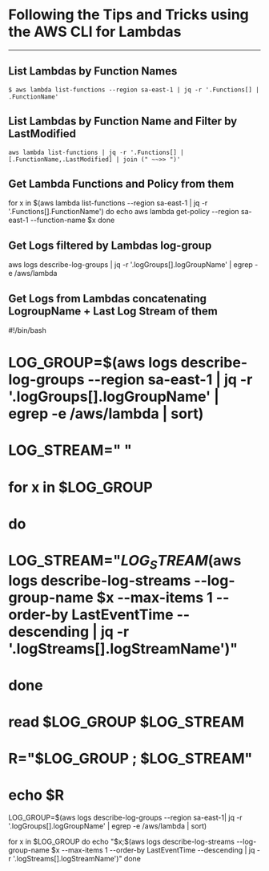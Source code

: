 # Following the Tips and Tricks using the AWS CLI for Lambdas
---

## List Lambdas by Function Names

`$ aws lambda list-functions --region sa-east-1 | jq -r '.Functions[] | .FunctionName'`

## List Lambdas by Function Name and Filter by LastModified

`aws lambda list-functions | jq -r '.Functions[] | [.FunctionName,.LastModified] | join (" ~~>> ")'`

## Get Lambda Functions and Policy from them
for x in $(aws lambda list-functions --region sa-east-1 | jq -r '.Functions[].FunctionName')
do
  echo aws lambda get-policy --region sa-east-1 --function-name $x
done

## Get Logs filtered by Lambdas log-group
aws logs describe-log-groups | jq -r '.logGroups[].logGroupName' | egrep -e /aws/lambda

## Get Logs from Lambdas concatenating LogroupName + Last Log Stream of them
#!/bin/bash

# LOG_GROUP=$(aws logs describe-log-groups --region sa-east-1 | jq -r '.logGroups[].logGroupName' | egrep -e /aws/lambda | sort)
# LOG_STREAM=" "

# for x in $LOG_GROUP 
# do
#   LOG_STREAM="$LOG_STREAM$(aws logs describe-log-streams --log-group-name $x --max-items 1 --order-by LastEventTime --descending | jq -r '.logStreams[].logStreamName')"
# done

# read $LOG_GROUP $LOG_STREAM
# R="$LOG_GROUP ; $LOG_STREAM"
# echo $R

LOG_GROUP=$(aws logs describe-log-groups --region sa-east-1| jq -r '.logGroups[].logGroupName' | egrep -e /aws/lambda | sort)

for x in $LOG_GROUP 
do
  echo "$x;$(aws logs describe-log-streams --log-group-name $x --max-items 1 --order-by LastEventTime --descending | jq -r '.logStreams[].logStreamName')"
done

